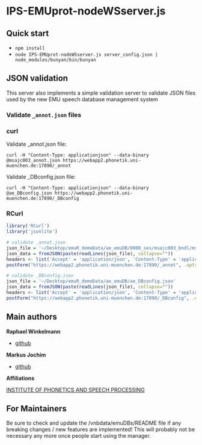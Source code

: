 # IPS-EMUprot-nodeWSserver.js


## Quick start
* `npm install`
* `node IPS-EMUprot-nodeWSserver.js server_config.json | node_modules/bunyan/bin/bunyan`


## JSON validation 

This server also implements a simple validation server to validate JSON files used by the new EMU speech database management system

### Validate `_annot.json` files

### curl

Validate \_annot.json file:

`curl -H "Content-Type: applicationjson" --data-binary  @msajc003_annot.json https://webapp2.phonetik.uni-muenchen.de:17890/_annot`



Validate \_DBconfig.json file:

`curl -H "Content-Type: applicationjson" --data-binary  @ae_DBconfig.json https://webapp2.phonetik.uni-muenchen.de:17890/_DBconfig`


### RCurl

```r
library('RCurl')
library('jsonlite')

# validate _annot.json
json_file = '~/Desktop/emuR_demoData/ae_emuDB/0000_ses/msajc003_bndl/msajc003_annot.json'
json_data = fromJSON(paste(readLines(json_file), collapse=""))
headers <- list('Accept' = 'application/json', 'Content-Type' = 'application/json')
postForm("https://webapp2.phonetik.uni-muenchen.de:17890/_annot", .opts=list(postfields=paste(readLines(json_file), collapse=""), httpheader=headers))

# validate _DBconfig.json
json_file = '~/Desktop/emuR_demoData/ae_emuDB/ae_DBconfig.json'
json_data = fromJSON(paste(readLines(json_file), collapse=""))
headers <- list('Accept' = 'application/json', 'Content-Type' = 'application/json')
postForm("https://webapp2.phonetik.uni-muenchen.de:17890/_DBconfig", .opts=list(postfields=paste(readLines(json_file), collapse=""), httpheader=headers))
```


## Main authors

**Raphael Winkelmann**

+ [github](http://github.com/raphywink)

**Markus Jochim**

+ [github](http://github.com/mjochim)

**Affiliations**

[INSTITUTE OF PHONETICS AND SPEECH PROCESSING](http://www.en.phonetik.uni-muenchen.de/)


## For Maintainers

Be sure to check and update the /vnbdata/emuDBs/README file if any breaking changes / new features are implemented!
This will probably not be necessary any more once people start using the manager.
